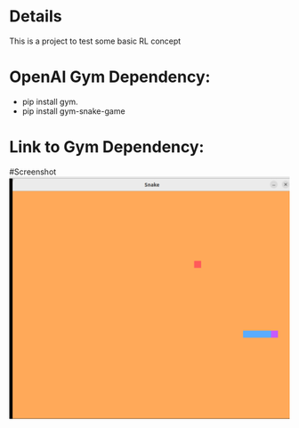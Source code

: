 # Details 
This is a project to test some basic RL concept

# OpenAI Gym Dependency:
- pip install gym.
- pip install gym-snake-game

# Link to Gym Dependency:


#Screenshot
![Alt Text](doc/snake.png)
